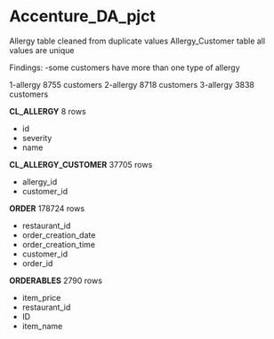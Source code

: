 # Accenture_DA_pjct
Allergy table cleaned from duplicate values 
Allergy_Customer table all values are unique 

Findings: 
-some customers have more than one type of allergy

1-allergy 	8755 customers
2-allergy	8718 customers
3-allergy	3838 customers



**CL_ALLERGY**  8 rows
- id
- severity
- name

**CL_ALLERGY_CUSTOMER**  37705 rows
- allergy_id
- customer_id

**ORDER**  178724 rows
- restaurant_id
- order_creation_date
- order_creation_time
- customer_id
- order_id

**ORDERABLES**  2790 rows
- item_price
- restaurant_id
- ID
- item_name